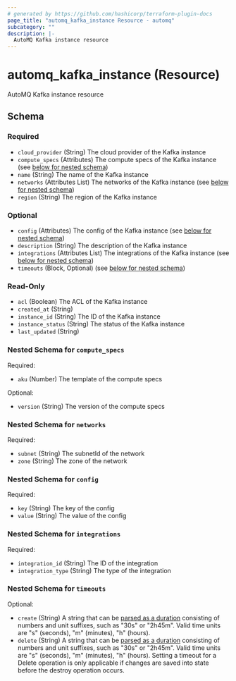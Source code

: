 ```yaml
---
# generated by https://github.com/hashicorp/terraform-plugin-docs
page_title: "automq_kafka_instance Resource - automq"
subcategory: ""
description: |-
  AutoMQ Kafka instance resource
---
```


# automq_kafka_instance (Resource)

AutoMQ Kafka instance resource



<!-- schema generated by tfplugindocs -->
## Schema

### Required

- `cloud_provider` (String) The cloud provider of the Kafka instance
- `compute_specs` (Attributes) The compute specs of the Kafka instance (see [below for nested schema](#nestedatt--compute_specs))
- `name` (String) The name of the Kafka instance
- `networks` (Attributes List) The networks of the Kafka instance (see [below for nested schema](#nestedatt--networks))
- `region` (String) The region of the Kafka instance

### Optional

- `config` (Attributes) The config of the Kafka instance (see [below for nested schema](#nestedatt--config))
- `description` (String) The description of the Kafka instance
- `integrations` (Attributes List) The integrations of the Kafka instance (see [below for nested schema](#nestedatt--integrations))
- `timeouts` (Block, Optional) (see [below for nested schema](#nestedblock--timeouts))

### Read-Only

- `acl` (Boolean) The ACL of the Kafka instance
- `created_at` (String)
- `instance_id` (String) The ID of the Kafka instance
- `instance_status` (String) The status of the Kafka instance
- `last_updated` (String)

<a id="nestedatt--compute_specs"></a>
### Nested Schema for `compute_specs`

Required:

- `aku` (Number) The template of the compute specs

Optional:

- `version` (String) The version of the compute specs


<a id="nestedatt--networks"></a>
### Nested Schema for `networks`

Required:

- `subnet` (String) The subnetId of the network
- `zone` (String) The zone of the network


<a id="nestedatt--config"></a>
### Nested Schema for `config`

Required:

- `key` (String) The key of the config
- `value` (String) The value of the config


<a id="nestedatt--integrations"></a>
### Nested Schema for `integrations`

Required:

- `integration_id` (String) The ID of the integration
- `integration_type` (String) The type of the integration


<a id="nestedblock--timeouts"></a>
### Nested Schema for `timeouts`

Optional:

- `create` (String) A string that can be [parsed as a duration](https://pkg.go.dev/time#ParseDuration) consisting of numbers and unit suffixes, such as "30s" or "2h45m". Valid time units are "s" (seconds), "m" (minutes), "h" (hours).
- `delete` (String) A string that can be [parsed as a duration](https://pkg.go.dev/time#ParseDuration) consisting of numbers and unit suffixes, such as "30s" or "2h45m". Valid time units are "s" (seconds), "m" (minutes), "h" (hours). Setting a timeout for a Delete operation is only applicable if changes are saved into state before the destroy operation occurs.

